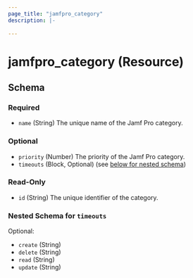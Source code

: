 ```yaml
---
page_title: "jamfpro_category"
description: |-
  
---
```


# jamfpro_category (Resource)


<!-- schema generated by tfplugindocs -->
## Schema

### Required

- `name` (String) The unique name of the Jamf Pro category.

### Optional

- `priority` (Number) The priority of the Jamf Pro category.
- `timeouts` (Block, Optional) (see [below for nested schema](#nestedblock--timeouts))

### Read-Only

- `id` (String) The unique identifier of the category.

<a id="nestedblock--timeouts"></a>
### Nested Schema for `timeouts`

Optional:

- `create` (String)
- `delete` (String)
- `read` (String)
- `update` (String)